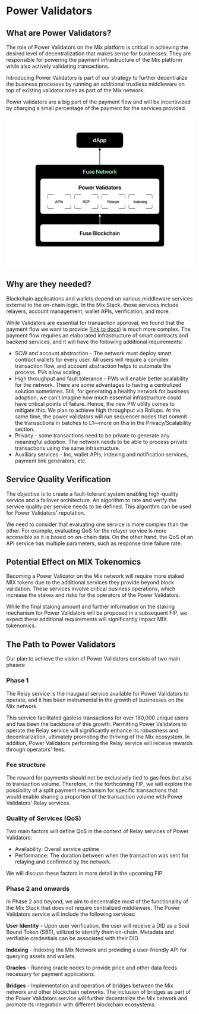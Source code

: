 # Power Validators

## What are Power Validators?

The role of Power Validators on the Mix platform is critical in achieving the desired level of decentralization that makes sense for businesses. They are responsible for powering the payment infrastructure of the Mix platform while also actively validating transactions.

Introducing Power Validators is part of our strategy to further decentralize the business processes by running an additional trustless middleware on top of existing validator roles as part of the Mix network.

Power validators are a big part of the payment flow and will be incentivized by charging a small percentage of the payment for the services provided.

![](<../../.gitbook/assets/Frame 8.jpg>)

## Why are they needed?

Blockchain applications and wallets depend on various middleware services external to the on-chain logic. In the Mix Stack, those services include relayers, account management, wallet APIs, verification, and more.

While Validators are essential for transaction approval, we found that the payment flow we want to provide ([link to docs](https://app.gitbook.com/o/-LdmeTBjede0-BcSd0W0/s/goUiB6chXvy8iVhpHHNd/\~/changes/128/understanding-fuse/fuse-v2-next-chapter/payment-flow)) is much more complex. The payment flow requires an elaborated infrastructure of smart contracts and backend services, and it will have the following additional requirements:

* SCW and account abstraction - The network must deploy smart contract wallets for every user. All users will require a complex transaction flow, and account abstraction helps to automate the process. PVs allow scaling.
* High throughput and fault tolerance - PWs will enable better scalability for the network. There are some advantages to having a centralized solution sometimes. Still, for generating a healthy network for business adoption, we can’t imagine how much essential infrastructure could have critical points of failure. Hence, the new PW utility comes to mitigate this. We plan to achieve high throughput via Rollups. At the same time, the power validators will run sequencer nodes that commit the transactions in batches to L1—more on this in the Privacy/Scalability section.
* Privacy - some transactions need to be private to generate any meaningful adoption. The network needs to be able to process private transactions using the same infrastructure.
* Auxiliary services - Inc, wallet APIs, indexing and notification services, payment link generators, etc.

## Service Quality Verification

The objective is to create a fault-tolerant system enabling high-quality service and a failover architecture. An algorithm to rate and verify the service quality per service needs to be defined. This algorithm can be used for Power Validators' reputation.

We need to consider that evaluating one service is more complex than the other. For example, evaluating QoS for the relayer service is more accessible as it is based on on-chain data. On the other hand, the QoS of an API service has multiple parameters, such as response time failure rate.

## Potential Effect on MIX Tokenomics

Becoming a Power Validator on the Mix network will require more staked MIX tokens due to the additional services they provide beyond block validation. These services involve critical business operations, which increase the stakes and risks for the operators of the Power Validators.

While the final staking amount and further information on the staking mechanism for Power Validators will be proposed in a subsequent FIP, we expect these additional requirements will significantly impact MIX tokenomics.

## The Path to Power Validators

Our plan to achieve the vision of Power Validators consists of two main phases:

### **Phase 1**

The Relay service is the inaugural service available for Power Validators to operate, and it has been instrumental in the growth of businesses on the Mix network.

This service facilitated gasless transactions for over 180,000 unique users and has been the backbone of this growth. Permitting Power Validators to operate the Relay service will significantly enhance its robustness and decentralization, ultimately promoting the thriving of the Mix ecosystem. In addition, Power Validators performing the Relay service will receive rewards through operators' fees.

### **Fee structure**

The reward for payments should not be exclusively tied to gas fees but also to transaction volume. Therefore, in the forthcoming FIP, we will explore the possibility of a split payment mechanism for specific transactions that would enable sharing a proportion of the transaction volume with Power Validators' Relay services.

### **Quality of Services (QoS)**

Two main factors will define QoS in the context of Relay services of Power Validators:

* Availability: Overall service uptime
* Performance: The duration between when the transaction was sent for relaying and confirmed by the network.

We will discuss these factors in more detail in the upcoming FIP.

### **Phase 2 and onwards**

In Phase 2 and beyond, we aim to decentralize most of the functionality of the Mix Stack that does not require centralized middleware. The Power Validators service will include the following services:

**User Identity** - Upon user verification, the user will receive a DID as a Soul Bound Token (SBT), utilized to identify them on-chain. Metadata and verifiable credentials can be associated with their DID.

**Indexing** - Indexing the Mix Network and providing a user-friendly API for querying assets and wallets.

**Oracles** - Running oracle nodes to provide price and other data feeds necessary for payment applications.

**Bridges** - Implementation and operation of bridges between the Mix network and other blockchain networks. The inclusion of bridges as part of the Power Validators service will further decentralize the Mix network and promote its integration with different blockchain ecosystems.
